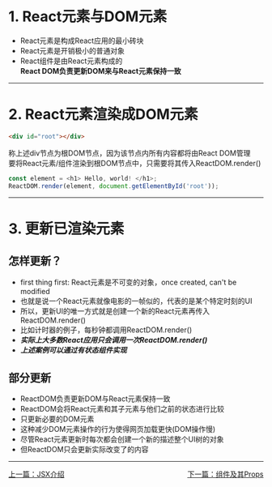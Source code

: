 # 1. React元素与DOM元素
- React元素是构成React应用的最小砖块
- React元素是开销极小的普通对象
- React组件是由React元素构成的  
**React DOM负责更新DOM来与React元素保持一致**
***
# 2. React元素渲染成DOM元素
````html
<div id="root"></div>
````
称上述div节点为根DOM节点，因为该节点内所有内容都将由React DOM管理  
要将React元素/组件渲染到根DOM节点中，只需要将其传入ReactDOM.render()  
````javascript
const element = <h1> Hello, world! </h1>;
ReactDOM.render(element, document.getElementById('root'));
````
***
# 3. 更新已渲染元素
## 怎样更新？
- first thing first: React元素是不可变的对象，once created, can't be modified
- 也就是说一个React元素就像电影的一帧似的，代表的是某个特定时刻的UI
- 所以，更新UI的唯一方式就是创建一个新的React元素再传入ReactDOM.render()  
- 比如计时器的例子，每秒钟都调用ReactDOM.render()
- ***实际上大多数React应用只会调用一次ReactDOM.render()***
- ***上述案例可以通过有状态组件实现***
## 部分更新
- ReactDOM负责更新DOM与React元素保持一致
- ReactDOM会将React元素和其子元素与他们之前的状态进行比较
- 只更新必要的DOM元素
- 这种减少DOM元素操作的行为使得网页加载更快(DOM操作慢)
- 尽管React元素更新时每次都会创建一个新的描述整个UI树的对象
- 但ReactDOM只会更新实际改变了的内容

***
[上一篇：JSX介绍](./02%20JSX%20Intro.md)
<u style="float:right;">[下一篇：组件及其Props](./04%20Component%20&%20Props.md)</u>